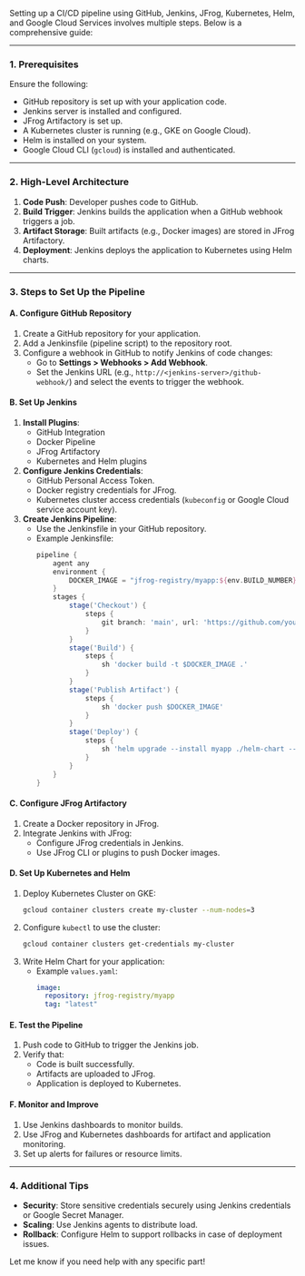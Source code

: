 Setting up a CI/CD pipeline using GitHub, Jenkins, JFrog, Kubernetes, Helm, and Google Cloud Services involves multiple steps. Below is a comprehensive guide:

---

### **1. Prerequisites**
Ensure the following:
- GitHub repository is set up with your application code.
- Jenkins server is installed and configured.
- JFrog Artifactory is set up.
- A Kubernetes cluster is running (e.g., GKE on Google Cloud).
- Helm is installed on your system.
- Google Cloud CLI (`gcloud`) is installed and authenticated.

---

### **2. High-Level Architecture**
1. **Code Push**: Developer pushes code to GitHub.
2. **Build Trigger**: Jenkins builds the application when a GitHub webhook triggers a job.
3. **Artifact Storage**: Built artifacts (e.g., Docker images) are stored in JFrog Artifactory.
4. **Deployment**: Jenkins deploys the application to Kubernetes using Helm charts.

---

### **3. Steps to Set Up the Pipeline**

#### **A. Configure GitHub Repository**
1. Create a GitHub repository for your application.
2. Add a Jenkinsfile (pipeline script) to the repository root.
3. Configure a webhook in GitHub to notify Jenkins of code changes:
   - Go to **Settings > Webhooks > Add Webhook**.
   - Set the Jenkins URL (e.g., `http://<jenkins-server>/github-webhook/`) and select the events to trigger the webhook.

#### **B. Set Up Jenkins**
1. **Install Plugins**:
   - GitHub Integration
   - Docker Pipeline
   - JFrog Artifactory
   - Kubernetes and Helm plugins
2. **Configure Jenkins Credentials**:
   - GitHub Personal Access Token.
   - Docker registry credentials for JFrog.
   - Kubernetes cluster access credentials (`kubeconfig` or Google Cloud service account key).
3. **Create Jenkins Pipeline**:
   - Use the Jenkinsfile in your GitHub repository.
   - Example Jenkinsfile:
     ```groovy
     pipeline {
         agent any
         environment {
             DOCKER_IMAGE = "jfrog-registry/myapp:${env.BUILD_NUMBER}"
         }
         stages {
             stage('Checkout') {
                 steps {
                     git branch: 'main', url: 'https://github.com/your-repo.git'
                 }
             }
             stage('Build') {
                 steps {
                     sh 'docker build -t $DOCKER_IMAGE .'
                 }
             }
             stage('Publish Artifact') {
                 steps {
                     sh 'docker push $DOCKER_IMAGE'
                 }
             }
             stage('Deploy') {
                 steps {
                     sh 'helm upgrade --install myapp ./helm-chart --set image.repository=jfrog-registry --set image.tag=${env.BUILD_NUMBER}'
                 }
             }
         }
     }
     ```

#### **C. Configure JFrog Artifactory**
1. Create a Docker repository in JFrog.
2. Integrate Jenkins with JFrog:
   - Configure JFrog credentials in Jenkins.
   - Use JFrog CLI or plugins to push Docker images.

#### **D. Set Up Kubernetes and Helm**
1. Deploy Kubernetes Cluster on GKE:
   ```bash
   gcloud container clusters create my-cluster --num-nodes=3
   ```
2. Configure `kubectl` to use the cluster:
   ```bash
   gcloud container clusters get-credentials my-cluster
   ```
3. Write Helm Chart for your application:
   - Example `values.yaml`:
     ```yaml
     image:
       repository: jfrog-registry/myapp
       tag: "latest"
     ```

#### **E. Test the Pipeline**
1. Push code to GitHub to trigger the Jenkins job.
2. Verify that:
   - Code is built successfully.
   - Artifacts are uploaded to JFrog.
   - Application is deployed to Kubernetes.

#### **F. Monitor and Improve**
1. Use Jenkins dashboards to monitor builds.
2. Use JFrog and Kubernetes dashboards for artifact and application monitoring.
3. Set up alerts for failures or resource limits.

---

### **4. Additional Tips**
- **Security**: Store sensitive credentials securely using Jenkins credentials or Google Secret Manager.
- **Scaling**: Use Jenkins agents to distribute load.
- **Rollback**: Configure Helm to support rollbacks in case of deployment issues.

Let me know if you need help with any specific part!
